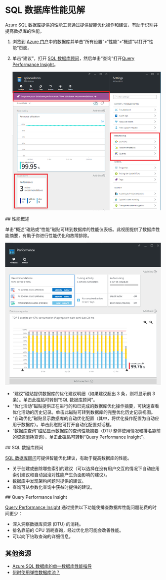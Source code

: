 <properties 
   pageTitle="Azure SQL 数据库性能见解 | Azure" 
   description="Azure SQL 数据库提供的性能工具有助于发现可以提高当前查询性能的方面。" 
   services="sql-database" 
   documentationCenter="" 
   authors="stevestein" 
   manager="jhubbard" 
   editor="monicar"/>

<tags
   ms.service="sql-database"
   ms.devlang="na"
   ms.topic="article"
   ms.tgt_pltfrm="na"
   ms.workload="data-management" 
   ms.date="07/19/2016" 
   wacn.date="01/11/2017"
   ms.author="sstein"/>

# SQL 数据库性能见解

Azure SQL 数据库提供的性能工具通过提供智能优化操作和建议，有助于识别并提高数据库的性能。

1. 浏览到 [Azure 门户](http://portal.azure.cn)中的数据库并单击“所有设置”>“性能”>“概述”以打开“性能”页面。


2. 单击“建议”，打开 [SQL 数据库顾问](#sql-database-advisor)，然后单击“查询”打开[Query Performance Insight](#query-performance-insight)。

    ![查看性能](./media/sql-database-performance/entries.png)



##<a name="performance-overview"></a> 性能概述

单击“概述”磁贴或“性能”磁贴可转到数据库的性能仪表板。此视图提供了数据库性能摘要，有助于你进行性能优化和故障排除。

![性能](./media/sql-database-performance/performance.png)

- “建议”磁贴提供数据库的优化建议明细（如果建议超出 3 条，则将显示前 3 条）。单击此磁贴可转到“SQL 数据库顾问”。
- “优化活动”磁贴提供正在进行的和已完成的数据库优化操作摘要，可快速查看优化活动的历史记录。单击此磁贴可转到数据库的完整优化历史记录视图。
- “自动优化”磁贴显示数据库的自动优化配置（其中，将优化操作配置为自动应用于数据库）。单击此磁贴可打开自动化配置对话框。
- “数据库查询”磁贴显示数据库的查询性能摘要（DTU 整体使用情况和排名靠前的资源消耗查询）。单击此磁贴可转到“Query Performance Insight”。



##<a id="sql-database-advisor"></a> SQL 数据库顾问


[SQL 数据库顾问](/documentation/articles/sql-database-advisor/)可提供智能优化建议，有助于提高数据库的性能。

- 关于创建或删除哪些索引的建议（可以选择在没有用户交互的情况下自动应用索引建议和自动回滚对性能产生负面影响的建议）。
- 数据库中发现架构问题时提供的建议。
- 查询可从参数化查询中获益时提供的建议。




##<a id="query-performance-insight"></a> Query Performance Insight

[Query Performance Insight](/documentation/articles/sql-database-query-performance/) 通过提供以下功能使排查数据库性能问题花费的时间更少：

- 深入洞察数据库资源 (DTU) 的消耗。
- 排名靠前的 CPU 消耗查询，经过优化后可能会改善性能。
- 可以向下钻取查询的详细信息。


## 其他资源

- [Azure SQL 数据库的单一数据库性能指导](/documentation/articles/sql-database-performance-guidance/)
- [何时使用弹性数据库池？](/documentation/articles/sql-database-elastic-pool-guidance/)

<!---HONumber=Mooncake_0919_2016-->